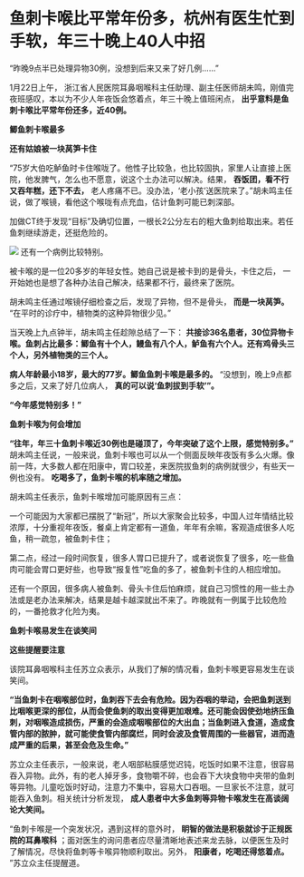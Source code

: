 # 鱼刺卡喉比平常年份多，杭州有医生忙到手软，年三十晚上40人中招

“昨晚9点半已处理异物30例，没想到后来又来了好几例……”

1月22日上午， 浙江省人民医院耳鼻咽喉科主任助理、副主任医师胡未鸣，刚值完夜班感叹，本以为不少人年夜饭会悠着点，年三十晚上值班闲点，
**出乎意料是鱼刺卡喉比平常年份还多，近40例。**

**鲫鱼刺卡喉最多**

**还有姑娘被一块莴笋卡住**

“75岁大伯吃鲈鱼时卡住喉咙了。他性子比较急，也比较固执，家里人让直接上医院，他发脾气，怎么也不愿意，说这个土办法可以解决。结果，
**吞饭团，看不行又吞年糕，还下不去，**
老人疼痛不已。没办法，‘老小孩’送医院来了。”胡未鸣主任说，做了喉镜，看他这个喉咙有点充血，估计鱼刺可能已刺深部。

加做CT终于发现“目标”及确切位置，一根长2公分左右的粗大鱼刺给取出来。若任鱼刺继续游走，还挺危险的。

![](https://inews.gtimg.com/newsapp_bt/0/15623999559/1000)
还有一个病例比较特别。

被卡喉的是一位20多岁的年轻女性。她自己说是被卡到的是骨头，卡住之后， 一开始她也是想了各种办法自己解决，结果都不行，最终来了医院。

胡未鸣主任通过喉镜仔细检查之后，发现了异物，但不是骨头， **而是一块莴笋。** “在平时的诊疗中，植物类的这种异物很少见。”

当天晚上九点钟半，胡未鸣主任趁隙总结了一下：
**共接诊36名患者，30位异物卡喉。鱼刺占比最多：鲫鱼有十个人，鳗鱼有八个人，鲈鱼有六个人。还有鸡骨头三个人，另外植物类的三个人。**

**病人年龄最小18岁，最大的77岁。鲫鱼鱼刺卡喉是最多的。** “没想到，晚上9点都多之后，又来了好几位病人， **真的可以说‘鱼刺拔到手软’”。**

**“今年感觉特别多！”**

**鱼刺卡喉为何会增加**

**“往年，年三十鱼刺卡喉近30例也是碰顶了，今年突破了这个上限，感觉特别多。”**
胡未鸣主任说，一般来说，鱼刺卡喉也可以从一个侧面反映年夜饭有多么火爆。像前一阵，大多数人都在阳康中，胃口较差，来医院拔鱼刺的病例就很少，有些天一例也没有。
**吃喝多了，鱼刺卡喉的机率随之增加。**

胡未鸣主任表示，鱼刺卡喉增加可能原因有三点：

一个可能因为大家都已摆脱了“新冠”，所以大家聚会比较多，中国人过年情结比较浓厚，十分重视年夜饭，餐桌上肯定都有一道鱼，年年有余嘛，客观造成很多人吃鱼，稍一疏忽，被鱼刺卡住；

第二点，经过一段时间恢复，很多人胃口已提升了，或者说恢复了很多，吃一些鱼肉可能会胃口更好些，也导致“报复性”吃鱼的多了，被鱼刺卡住的人相应增加。

还有一个原因，很多病人被鱼刺、骨头卡住后怕麻烦，就自己习惯性的用一些土办法或是老办法来解决，结果是越卡越深就出不来了。昨晚就有一例属于比较危险的，一番抢救才化险为夷。

**鱼刺卡喉易发生在谈笑间**

**这些提醒要注意**

该院耳鼻咽喉科主任苏立众表示，从我们了解的情况看，鱼刺卡喉更容易发生在谈笑间。

**“当鱼刺卡在咽喉部位时，鱼刺吞下去会有危险。因为吞咽的举动，会把鱼刺送到比咽喉更深的部位，从而会使鱼刺的取出变得更加艰难。还可能会因使劲地挤压鱼刺，对咽喉造成损伤，严重的会造成咽喉部位的大出血；当鱼刺进入食道，造成食管内部的脓肿，就可能使食管内部腐烂，同时会波及食管周围的一些器官，进而造成严重的后果，甚至会危及生命。”**

苏立众主任表示，一般来说，老人咽部粘膜感觉迟钝，吃饭时如果不注意，很容易吞入异物。此外，有的老人掉牙多，食物嚼不碎，也会吞下大块食物中夹带的鱼刺等异物。儿童吃饭时好动，注意力不集中，容易大口吞咽。一旦家长不注意，就可能吞入鱼刺。相关统计分析发现，
**成人患者中大多鱼刺等异物卡喉发生在高谈阔论大笑间。**

“鱼刺卡喉是一个突发状况，遇到这样的意外时， **眀智的做法是积极就诊于正规医院的耳鼻喉科**
；面对医生的询问患者应尽量清晰地表述来龙去脉，以便医生及时了解情况，尽快将鱼刺等卡喉异物顺利取出。另外， **阳康者，吃喝还得悠着点。**
”苏立众主任提醒道。

